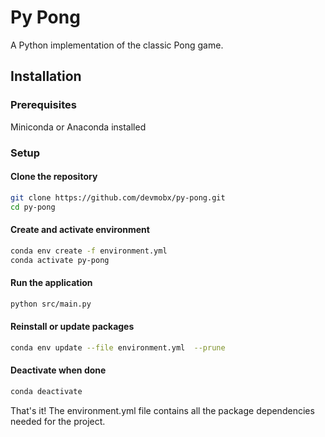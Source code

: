 # Py Pong

A Python implementation of the classic Pong game.

## Installation

### Prerequisites

Miniconda or Anaconda installed

### Setup

#### Clone the repository

```bash
git clone https://github.com/devmobx/py-pong.git
cd py-pong
```

#### Create and activate environment

```bash
conda env create -f environment.yml
conda activate py-pong
```

#### Run the application

```bash
python src/main.py
```

#### Reinstall or update packages

```bash
conda env update --file environment.yml  --prune
```

#### Deactivate when done

```bash
conda deactivate
```

That's it! The environment.yml file contains all the package dependencies needed for the project.
